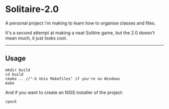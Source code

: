 # Solitaire-2.0
A personal project i'm making to learn how to organise classes and files.

It's a second attempt at making a neat Solitire game, but the 2.0 doesn't mean much, it just looks cool.

---

## Usage
~~~
mkdir build
cd build
cmake .. //"-G Unix Makefiles" if you're on Windows
make
~~~

And if you want to create an NSIS installer of the project:
~~~
cpack
~~~
